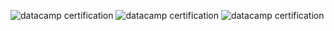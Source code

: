 ![datacamp certification](/assets/images/banners/seminar/seminar1.png)
![datacamp certification](/assets/images/banners/seminar/seminar2.png)
![datacamp certification](/assets/images/banners/seminar/seminar3.png)

